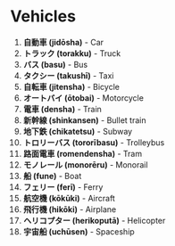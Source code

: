 # Vehicles

1. **自動車 (jidōsha)** - Car
2. **トラック (torakku)** - Truck
3. **バス (basu)** - Bus
4. **タクシー (takushī)** - Taxi
5. **自転車 (jitensha)** - Bicycle
6. **オートバイ (ōtobai)** - Motorcycle
7. **電車 (densha)** - Train
8. **新幹線 (shinkansen)** - Bullet train
9. **地下鉄 (chikatetsu)** - Subway
10. **トロリーバス (tororībasu)** - Trolleybus
11. **路面電車 (romendensha)** - Tram
12. **モノレール (monorēru)** - Monorail
13. **船 (fune)** - Boat
14. **フェリー (ferī)** - Ferry
15. **航空機 (kōkūki)** - Aircraft
16. **飛行機 (hikōki)** - Airplane
17. **ヘリコプター (herikoputā)** - Helicopter
18. **宇宙船 (uchūsen)** - Spaceship
